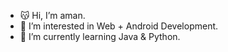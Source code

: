- 😽 Hi, I’m aman.
- 💛 I’m interested in Web + Android Development.
- 🚸 I’m currently learning Java & Python.


<!---
amanchandra-in/amanchandra-in is a ✨ special ✨ repository because its `README.md` (this file) appears on your GitHub profile.
You can click the Preview link to take a look at your changes.
--->
